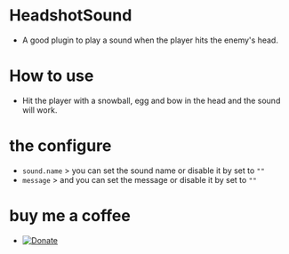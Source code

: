 # HeadshotSound
- A good plugin to play a sound when the player hits the enemy's head.

# How to use
- Hit the player with a snowball, egg and bow in the head and the sound will work.

# the configure
- `sound.name` > you can set the sound name or disable it by set to `""`
- `message` > and you can set the message or disable it by set to `""`

# buy me a coffee
- [![Donate](https://img.shields.io/badge/donate-Paypal-yellow.svg?style=flat-square)](https://paypal.me/Laith113)
